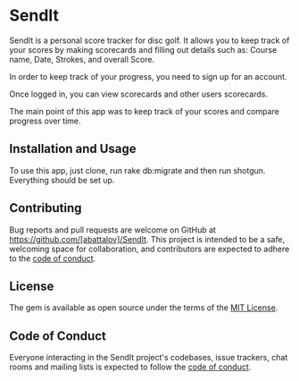 # SendIt

SendIt is a personal score tracker for disc golf. It allows you to keep track of your scores
by making scorecards and filling out details such as: Course name, Date, Strokes, and overall Score.

In order to keep track of your progress, you need to sign up for an account.

Once logged in, you can view scorecards and other users scorecards. 

The main point of this app was to keep track of your scores and compare progress over time. 


## Installation and Usage

To use this app, just clone, run rake db:migrate and then run shotgun. Everything should be set up.

## Contributing

Bug reports and pull requests are welcome on GitHub at https://github.com/[abattalov]/SendIt. This project is intended to be a safe, welcoming space for collaboration, and contributors are expected to adhere to the [code of conduct](https://github.com/[abattalov]/SendIt/blob/master/CODE_OF_CONDUCT.md).

## License

The gem is available as open source under the terms of the [MIT License](https://opensource.org/licenses/MIT).

## Code of Conduct

Everyone interacting in the SendIt project's codebases, issue trackers, chat rooms and mailing lists is expected to follow the [code of conduct](https://github.com/abattalov/Sendit/blob/master/CODE_OF_CONDUCT.md).
